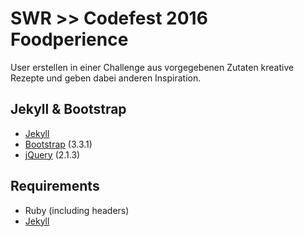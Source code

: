 # SWR >> Codefest 2016 Foodperience

User erstellen in einer Challenge aus vorgegebenen Zutaten kreative Rezepte und geben dabei anderen Inspiration.

## Jekyll & Bootstrap

* [Jekyll](http://jekyllrb.com/)
* [Bootstrap](http://getbootstrap.com) (3.3.1)
* [jQuery](http://jquery.com/) (2.1.3)

## Requirements

* Ruby (including headers)
* [Jekyll](http://jekyllrb.com/docs/installation/)
